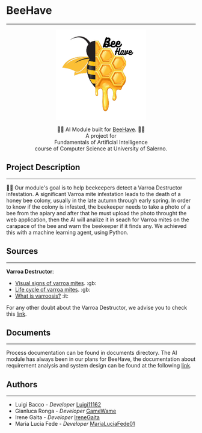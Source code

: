 # BeeHave
---
<p align="center">
<img src="/beehave-logo.png" width="240" height="240">

<p align="center">
🐝🌼 AI Module built for <a href="https://github.com/gianwario/BeeHave" target="_blank">BeeHave</a>. 🐝🌼<br>
A project for <br>Fundamentals of 
Artificial Intelligence <br> course of Computer Science at University of Salerno.

</p>
</p>

## Project Description

---

🐝🌼 Our module's goal is to help beekeepers detect a Varroa Destructor infestation. A significant Varroa mite infestation leads to the death of a honey bee colony, usually in the late autumn through early spring.
In order to know if the colony is infested, the beekeeper needs to take a photo of a bee from the apiary and after that he must upload the photo throught the web application, then the AI will analize it in seach for Varroa mites on the carapace of the bee and warn the beekeeper if it finds any. We achieved this with a machine learning agent, using Python. 


## Sources 

---

**Varroa Destructor**: 
<ul>
  <li><a href="https://www.youtube.com/watch?v=37bhzGfkzIk">Visual signs of varroa mites</a>. :gb: </li> 
  <li><a href="https://www.youtube.com/watch?v=37bhzGfkzIk">Life cycle of varroa mites</a>. :gb: </li>
  <li><a href="https://www.salute.gov.it/portale/sanitaAnimale/dettaglioContenutiSanitaAnimale.jsp?lingua=italiano&id=256&tab=1">What is varroosis?</a> :it: </li>
</ul>

For any other doubt about the Varroa Destructor, we advise you to check this [link](https://beeaware.org.au/archive-pest/varroa-mites/#ad-image-0).

## Documents

---

Process documentation can be found in documents directory. The AI module has always been in our plans for BeeHave, the documentation about requirement analysis and system design can be found at the following [link](https://github.com/gianwario/BeeHave/tree/main/Documents/Prodotto).

## Authors

---

<ul>
  <li>Luigi Bacco - <em>Developer</em>             <a href href="https://github.com/Luigi11162">Luigi11162</a>          </li>
  <li>Gianluca Ronga - <em>Developer</em>           <a href  "https://github.com/GameWame">GameWame</a>            </li> 
  <li>Irene Gaita - <em>Developer</em>          <a href "https://github.com/IreneGaita">IreneGaita</a>          </li>
  <li>Maria Lucia Fede - <em>Developer</em>         <a href "https://github.com/MariaLuciaFede01">MariaLuciaFede01</a>     </li>
</ul>


